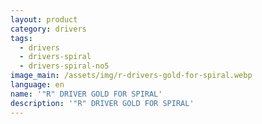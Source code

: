 ```yaml
---
layout: product
category: drivers
tags:
  - drivers
  - drivers-spiral
  - drivers-spiral-no5
image_main: /assets/img/r-drivers-gold-for-spiral.webp
language: en
name: '"R" DRIVER GOLD FOR SPIRAL'
description: '"R" DRIVER GOLD FOR SPIRAL'
---
```

